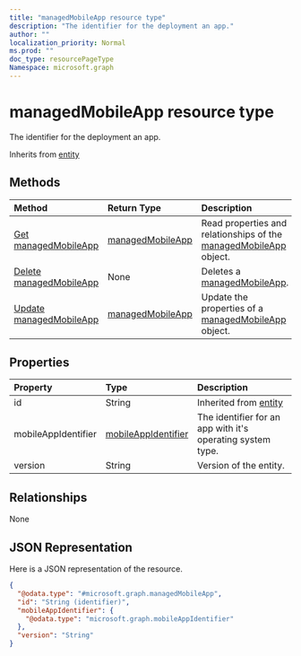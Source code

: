 ```yaml
---
title: "managedMobileApp resource type"
description: "The identifier for the deployment an app."
author: ""
localization_priority: Normal
ms.prod: ""
doc_type: resourcePageType
Namespace: microsoft.graph
---
```



# managedMobileApp resource type

The identifier for the deployment an app.


Inherits from [entity](../resources/entity.md)

## Methods
|Method|Return Type|Description|
|:---|:---|:---|
|[Get managedMobileApp](../api/managedmobileapp-get.md)|[managedMobileApp](../resources/managedMobileApp.md)|Read properties and relationships of the [managedMobileApp](../resources/managedmobileapp.md) object.|
|[Delete managedMobileApp](../api/managedmobileapp-delete.md)|None|Deletes a [managedMobileApp](../resources/managedmobileapp.md).|
|[Update managedMobileApp](../api/managedmobileapp-update.md)|[managedMobileApp](../resources/managedMobileApp.md)|Update the properties of a [managedMobileApp](../resources/managedmobileapp.md) object.|

## Properties
|Property|Type|Description|
|:---|:---|:---|
|id|String| Inherited from [entity](../resources/entity.md)|
|mobileAppIdentifier|[mobileAppIdentifier](../resources/mobileAppIdentifier.md)|The identifier for an app with it's operating system type.|
|version|String|Version of the entity.|

## Relationships
None

## JSON Representation
Here is a JSON representation of the resource.
<!-- {
  "blockType": "resource",
  "keyProperty": "id",
  "@odata.type": "microsoft.graph.managedMobileApp",
  "baseType": "microsoft.graph.entity",
  "openType": false
}
-->
``` json
{
  "@odata.type": "#microsoft.graph.managedMobileApp",
  "id": "String (identifier)",
  "mobileAppIdentifier": {
    "@odata.type": "microsoft.graph.mobileAppIdentifier"
  },
  "version": "String"
}
```

